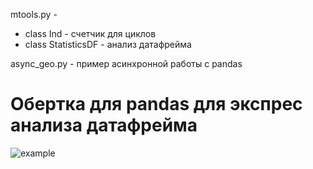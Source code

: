 mtools.py - 
* class Ind - счетчик для циклов
* class StatisticsDF - анализ датафрейма

async_geo.py - пример асинхронной работы с pandas

# Обертка для pandas для экспрес анализа датафрейма
![example](https://github.com/sevibogdanov/mtools/assets/130535023/69f25ef1-a757-46d6-b799-d07254748395)